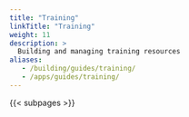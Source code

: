 ```yaml
---
title: "Training"
linkTitle: "Training"
weight: 11
description: >
  Building and managing training resources
aliases:
   - /building/guides/training/
   - /apps/guides/training/
---
```


{{< subpages >}}